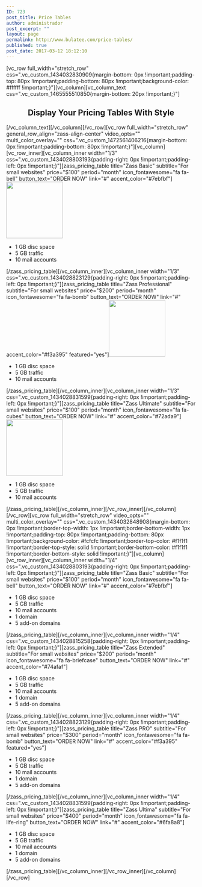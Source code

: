 ```yaml
---
ID: 723
post_title: Price Tables
author: administrador
post_excerpt: ""
layout: page
permalink: http://www.bulatee.com/price-tables/
published: true
post_date: 2017-03-12 18:12:10
---
```

[vc_row full_width="stretch_row" css=".vc_custom_1434032830909{margin-bottom: 0px !important;padding-top: 80px !important;padding-bottom: 80px !important;background-color: #ffffff !important;}"][vc_column][vc_column_text css=".vc_custom_1465555510850{margin-bottom: 20px !important;}"]
<h2 style="text-align: center;">Display Your Pricing Tables With Style</h2>
[/vc_column_text][/vc_column][/vc_row][vc_row full_width="stretch_row" general_row_align="zass-align-center" video_opts="" multi_color_overlay="" css=".vc_custom_1472561406216{margin-bottom: 0px !important;padding-bottom: 80px !important;}"][vc_column][vc_row_inner][vc_column_inner width="1/3" css=".vc_custom_1434028803193{padding-right: 0px !important;padding-left: 0px !important;}"][zass_pricing_table title="Zass Basic" subtitle="For small websites" price="$100" period="month" icon_fontawesome="fa fa-bell" button_text="ORDER NOW" link="#" accent_color="#7ebfbf"]<img class="aligncenter wp-image-4773 size-full" src="http://designator.althemist.com/main-demo/wp-content/uploads/sites/2/2016/08/rocket_small.jpg" alt="" width="150" height="150" />
<ul>
 	<li>1 GB disc space</li>
 	<li>5 GB traffic</li>
 	<li>10 mail accounts</li>
</ul>
[/zass_pricing_table][/vc_column_inner][vc_column_inner width="1/3" css=".vc_custom_1434028823129{padding-right: 0px !important;padding-left: 0px !important;}"][zass_pricing_table title="Zass Professional" subtitle="For small websites" price="$200" period="month" icon_fontawesome="fa fa-bomb" button_text="ORDER NOW" link="#" accent_color="#f3a395" featured="yes"]<img class="aligncenter wp-image-4774 size-full" src="http://designator.althemist.com/main-demo/wp-content/uploads/sites/2/2016/08/type_small.jpg" alt="" width="150" height="150" />
<ul>
 	<li>1 GB disc space</li>
 	<li>5 GB traffic</li>
 	<li>10 mail accounts</li>
</ul>
[/zass_pricing_table][/vc_column_inner][vc_column_inner width="1/3" css=".vc_custom_1434028831599{padding-right: 0px !important;padding-left: 0px !important;}"][zass_pricing_table title="Zass Ultimate" subtitle="For small websites" price="$100" period="month" icon_fontawesome="fa fa-cubes" button_text="ORDER NOW" link="#" accent_color="#72ada9"]<img class="aligncenter wp-image-4772 size-full" src="http://designator.althemist.com/main-demo/wp-content/uploads/sites/2/2016/08/lock_small.jpg" alt="" width="150" height="150" />
<ul>
 	<li>1 GB disc space</li>
 	<li>5 GB traffic</li>
 	<li>10 mail accounts</li>
</ul>
[/zass_pricing_table][/vc_column_inner][/vc_row_inner][/vc_column][/vc_row][vc_row full_width="stretch_row" video_opts="" multi_color_overlay="" css=".vc_custom_1434032848908{margin-bottom: 0px !important;border-top-width: 1px !important;border-bottom-width: 1px !important;padding-top: 80px !important;padding-bottom: 80px !important;background-color: #fcfcfc !important;border-top-color: #f1f1f1 !important;border-top-style: solid !important;border-bottom-color: #f1f1f1 !important;border-bottom-style: solid !important;}"][vc_column][vc_row_inner][vc_column_inner width="1/4" css=".vc_custom_1434028803193{padding-right: 0px !important;padding-left: 0px !important;}"][zass_pricing_table title="Zass Basic" subtitle="For small websites" price="$100" period="month" icon_fontawesome="fa fa-bell" button_text="ORDER NOW" link="#" accent_color="#7ebfbf"]
<ul>
 	<li>1 GB disc space</li>
 	<li>5 GB traffic</li>
 	<li>10 mail accounts</li>
 	<li>1 domain</li>
 	<li>5 add-on domains</li>
</ul>
[/zass_pricing_table][/vc_column_inner][vc_column_inner width="1/4" css=".vc_custom_1434028815258{padding-right: 0px !important;padding-left: 0px !important;}"][zass_pricing_table title="Zass Extended" subtitle="For small websites" price="$200" period="month" icon_fontawesome="fa fa-briefcase" button_text="ORDER NOW" link="#" accent_color="#74afaf"]
<ul>
 	<li>1 GB disc space</li>
 	<li>5 GB traffic</li>
 	<li>10 mail accounts</li>
 	<li>1 domain</li>
 	<li>5 add-on domains</li>
</ul>
[/zass_pricing_table][/vc_column_inner][vc_column_inner width="1/4" css=".vc_custom_1434028823129{padding-right: 0px !important;padding-left: 0px !important;}"][zass_pricing_table title="Zass PRO" subtitle="For small websites" price="$300" period="month" icon_fontawesome="fa fa-bomb" button_text="ORDER NOW" link="#" accent_color="#f3a395" featured="yes"]
<ul>
 	<li>1 GB disc space</li>
 	<li>5 GB traffic</li>
 	<li>10 mail accounts</li>
 	<li>1 domain</li>
 	<li>5 add-on domains</li>
</ul>
[/zass_pricing_table][/vc_column_inner][vc_column_inner width="1/4" css=".vc_custom_1434028831599{padding-right: 0px !important;padding-left: 0px !important;}"][zass_pricing_table title="Zass Ultima" subtitle="For small websites" price="$400" period="month" icon_fontawesome="fa fa-life-ring" button_text="ORDER NOW" link="#" accent_color="#6fa8a8"]
<ul>
 	<li>1 GB disc space</li>
 	<li>5 GB traffic</li>
 	<li>10 mail accounts</li>
 	<li>1 domain</li>
 	<li>5 add-on domains</li>
</ul>
[/zass_pricing_table][/vc_column_inner][/vc_row_inner][/vc_column][/vc_row]